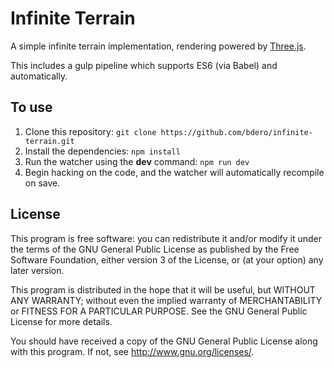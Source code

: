 # Infinite Terrain

A simple infinite terrain implementation, rendering powered by
[Three.js](http://threejs.org/).

This includes a gulp pipeline which supports ES6 (via Babel) and automatically.


## To use

1. Clone this repository: `git clone https://github.com/bdero/infinite-terrain.git`
2. Install the dependencies: `npm install`
3. Run the watcher using the **dev** command: `npm run dev`
4. Begin hacking on the code, and the watcher will automatically recompile on save.


## License

This program is free software: you can redistribute it and/or modify
it under the terms of the GNU General Public License as published by
the Free Software Foundation, either version 3 of the License, or
(at your option) any later version.

This program is distributed in the hope that it will be useful,
but WITHOUT ANY WARRANTY; without even the implied warranty of
MERCHANTABILITY or FITNESS FOR A PARTICULAR PURPOSE.  See the
GNU General Public License for more details.

You should have received a copy of the GNU General Public License
along with this program.  If not, see <http://www.gnu.org/licenses/>.
